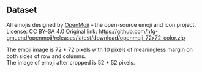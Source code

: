 ## Dataset
All emojis designed by [OpenMoji](https://openmoji.org/) – the open-source emoji and icon project. License: CC BY-SA 4.0
Original link: https://github.com/hfg-gmuend/openmoji/releases/latest/download/openmoji-72x72-color.zip

The emoji image is 72 * 72 pixels with 10 pixels of meaningless margin on both sides of row and columns.  
The image of emoji after cropped is 52 * 52 pixels.
